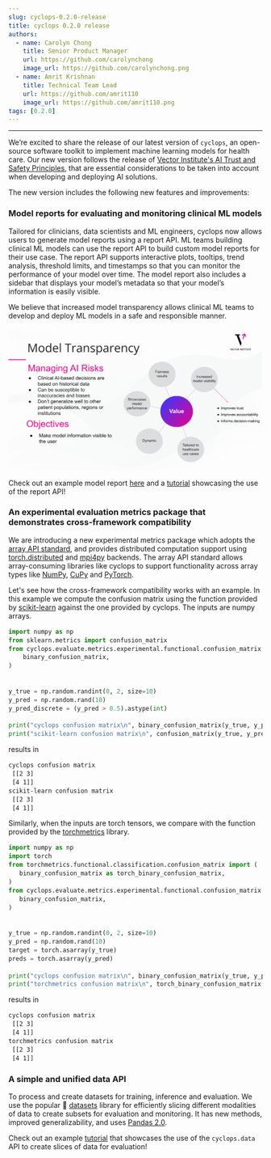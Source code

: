 ```yaml
---
slug: cyclops-0.2.0-release
title: cyclops 0.2.0 release
authors:
  - name: Carolyn Chong
    title: Senior Product Manager
    url: https://github.com/carolynchong
    image_url: https://github.com/carolynchong.png
  - name: Amrit Krishnan
    title: Technical Team Lead
    url: https://github.com/amrit110
    image_url: https://github.com/amrit110.png
tags: [0.2.0]
---
```


---

We’re excited to share the release of our latest version of `cyclops`, an open-source software toolkit to implement machine learning models for health care.
Our new version follows the release of [Vector Institute's AI Trust and Safety Principles](https://vectorinstitute.ai/ai-trust-and-safety-principles/), that are essential considerations to be taken into account when developing and deploying AI solutions.

The new version includes the following new features and improvements:

### Model reports for evaluating and monitoring clinical ML models

Tailored for clinicians, data scientists and ML engineers, cyclops now allows users to generate model reports using a report API. ML teams building clinical ML models can use the report API to build custom model reports for their use case. The report API supports interactive plots, tooltips, trend analysis, threshold limits, and timestamps so that you can monitor the performance of your model over time. The model report also includes a sidebar that displays your model’s metadata so that your model’s information is easily visible.

We believe that increased model transparency allows clinical ML teams to develop and deploy ML models in a safe and responsible manner.

![](./model_transparency.svg)

Check out an example model report [here](https://vectorinstitute.github.io/cyclops/api/tutorials/nihcxr/nihcxr_report_periodic.html) and a [tutorial](https://vectorinstitute.github.io/cyclops/api/tutorials/kaggle/heart_failure_prediction.html) showcasing the use of the report API!

### An experimental evaluation metrics package that demonstrates cross-framework compatibility

We are introducing a new experimental metrics package which adopts the [array API standard](https://data-apis.org/array-api/latest/), and provides distributed computation support using [torch.distributed](https://pytorch.org/docs/stable/distributed.html) and [mpi4py](https://mpi4py.readthedocs.io/en/stable/) backends. The array API standard allows array-consuming libraries like cyclops to support functionality across array types like [NumPy](https://numpy.org/), [CuPy](https://cupy.dev/) and [PyTorch](https://pytorch.org/).

Let's see how the cross-framework compatibility works with an example. In this example we compute the confusion matrix using the function provided by [scikit-learn](https://scikit-learn.org/) against the one provided by cyclops. The inputs are numpy arrays.

```python
import numpy as np
from sklearn.metrics import confusion_matrix
from cyclops.evaluate.metrics.experimental.functional.confusion_matrix import (
    binary_confusion_matrix,
)


y_true = np.random.randint(0, 2, size=10)
y_pred = np.random.rand(10)
y_pred_discrete = (y_pred > 0.5).astype(int)

print("cyclops confusion matrix\n", binary_confusion_matrix(y_true, y_pred_discrete))
print("scikit-learn confusion matrix\n", confusion_matrix(y_true, y_pred_discrete))
```

results in

```bash
cyclops confusion matrix
 [[2 3]
 [4 1]]
scikit-learn confusion matrix
 [[2 3]
 [4 1]]
```

Similarly, when the inputs are torch tensors, we compare with the function provided by the [torchmetrics](https://torchmetrics.readthedocs.io/en/stable/) library.

```python
import numpy as np
import torch
from torchmetrics.functional.classification.confusion_matrix import (
   binary_confusion_matrix as torch_binary_confusion_matrix,
)
from cyclops.evaluate.metrics.experimental.functional.confusion_matrix import (
   binary_confusion_matrix,
)


y_true = np.random.randint(0, 2, size=10)
y_pred = np.random.rand(10)
target = torch.asarray(y_true)
preds = torch.asarray(y_pred)

print("cyclops confusion matrix\n", binary_confusion_matrix(y_true, y_pred_discrete))
print("torchmetrics confusion matrix\n", torch_binary_confusion_matrix(y_true, y_pred_discrete))
```

results in

```bash
cyclops confusion matrix
 [[2 3]
 [4 1]]
torchmetrics confusion matrix
 [[2 3]
 [4 1]]
```

### A simple and unified data API

To process and create datasets for training, inference and evaluation. We use the popular 🤗 [datasets](https://github.com/huggingface/datasets) library for efficiently slicing different modalities of data to create subsets for evaluation and monitoring. It has new methods, improved generalizability, and uses [Pandas 2.0](https://pandas.pydata.org/docs/dev/whatsnew/index.html#release).

Check out an example [tutorial](https://vectorinstitute.github.io/cyclops/api/tutorials/kaggle/heart_failure_prediction.html) that showcases the use of the `cyclops.data` API to create slices of data for evaluation!
